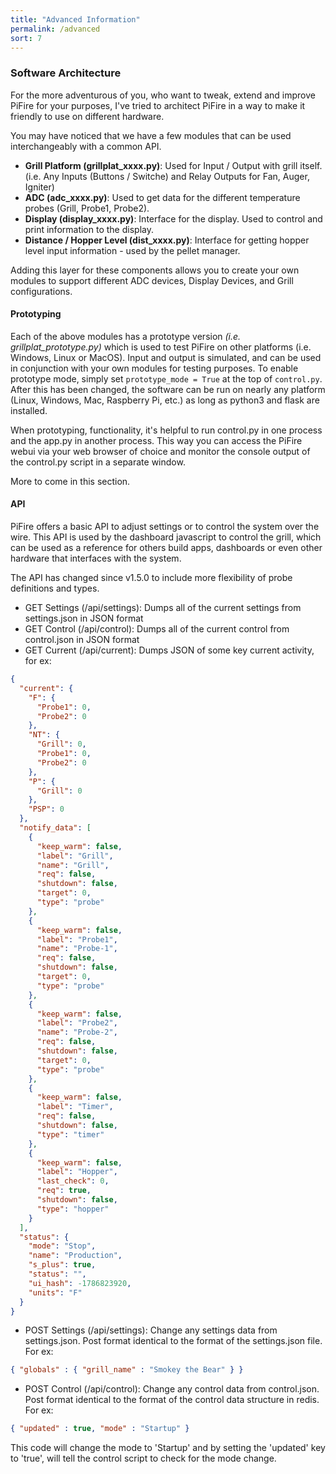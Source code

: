 ```yaml
---
title: "Advanced Information"
permalink: /advanced
sort: 7
---
```

### Software Architecture

For the more adventurous of you, who want to tweak, extend and improve PiFire for your purposes, I've tried to architect PiFire in a way to make it friendly to use on different hardware.  

You may have noticed that we have a few modules that can be used interchangeably with a common API.

* **Grill Platform (grillplat_xxxx.py)**: Used for Input / Output with grill itself.  (i.e. Any Inputs (Buttons / Switche) and Relay Outputs for Fan, Auger, Igniter)
* **ADC (adc_xxxx.py)**: Used to get data for the different temperature probes (Grill, Probe1, Probe2).
* **Display (display_xxxx.py)**: Interface for the display.  Used to control and print information to the display.  
* **Distance / Hopper Level (dist_xxxx.py)**: Interface for getting hopper level input information - used by the pellet manager.  

Adding this layer for these components allows you to create your own modules to support different ADC devices, Display Devices, and Grill configurations.

#### Prototyping

Each of the above modules has a prototype version *(i.e. grillplat_prototype.py)* which is used to test PiFire on other platforms (i.e. Windows, Linux or MacOS).  Input and output is simulated, and can be used in conjunction with your own modules for testing purposes.  To enable prototype mode, simply set `prototype_mode = True` at the top of `control.py`.  After this has been changed, the software can be run on nearly any platform (Linux, Windows, Mac, Raspberry Pi, etc.) as long as python3 and flask are installed.  

When prototyping, functionality, it's helpful to run control.py in one process and the app.py in another process.  This way you can access the PiFire webui via your web browser of choice and monitor the console output of the control.py script in a separate window.  

More to come in this section.

#### API

PiFire offers a basic API to adjust settings or to control the system over the wire.  This API is used by the dashboard javascript to control the grill, which can be used as a reference for others build apps, dashboards or even other hardware that interfaces with the system.  

The API has changed since v1.5.0 to include more flexibility of probe definitions and types.  

- GET Settings (/api/settings): Dumps all of the current settings from settings.json in JSON format
- GET Control (/api/control): Dumps all of the current control from control.json in JSON format
- GET Current (/api/current): Dumps JSON of some key current activity, for ex:

```json 
{
  "current": {
    "F": {
      "Probe1": 0,
      "Probe2": 0
    },
    "NT": {
      "Grill": 0,
      "Probe1": 0,
      "Probe2": 0
    },
    "P": {
      "Grill": 0
    },
    "PSP": 0
  },
  "notify_data": [
    {
      "keep_warm": false,
      "label": "Grill",
      "name": "Grill",
      "req": false,
      "shutdown": false,
      "target": 0,
      "type": "probe"
    },
    {
      "keep_warm": false,
      "label": "Probe1",
      "name": "Probe-1",
      "req": false,
      "shutdown": false,
      "target": 0,
      "type": "probe"
    },
    {
      "keep_warm": false,
      "label": "Probe2",
      "name": "Probe-2",
      "req": false,
      "shutdown": false,
      "target": 0,
      "type": "probe"
    },
    {
      "keep_warm": false,
      "label": "Timer",
      "req": false,
      "shutdown": false,
      "type": "timer"
    },
    {
      "keep_warm": false,
      "label": "Hopper",
      "last_check": 0,
      "req": true,
      "shutdown": false,
      "type": "hopper"
    }
  ],
  "status": {
    "mode": "Stop",
    "name": "Production",
    "s_plus": true,
    "status": "",
    "ui_hash": -1786823920,
    "units": "F"
  }
}
```

- POST Settings (/api/settings): Change any settings data from settings.json.  Post format identical to the format of the settings.json file.  For ex: 

```json
{ "globals" : { "grill_name" : "Smokey the Bear" } }
```

- POST Control (/api/control): Change any control data from control.json.  Post format identical to the format of the control data structure in redis.  For ex: 

```json
{ "updated" : true, "mode" : "Startup" } 
```

This code will change the mode to 'Startup' and by setting the 'updated' key to 'true', will tell the control script to check for the mode change.